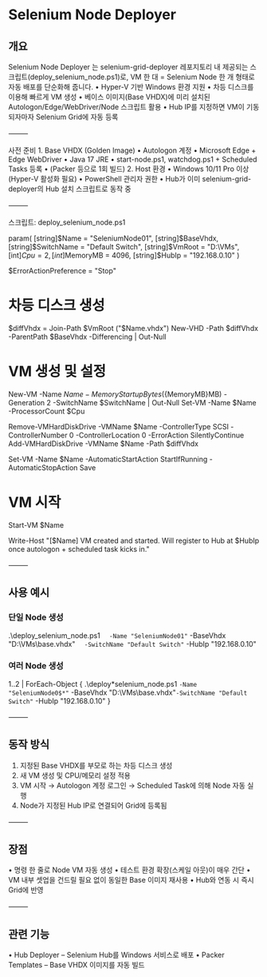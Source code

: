 # Selenium Node Deployer

## 개요

Selenium Node Deployer 는 selenium-grid-deployer 레포지토리 내 제공되는 스크립트(deploy_selenium_node.ps1)로,
VM 한 대 = Selenium Node 한 개 형태로 자동 배포를 단순화해 줍니다.
• Hyper-V 기반 Windows 환경 지원
• 차등 디스크를 이용해 빠르게 VM 생성
• 베이스 이미지(Base VHDX)에 미리 설치된 Autologon/Edge/WebDriver/Node 스크립트 활용
• Hub IP를 지정하면 VM이 기동되자마자 Selenium Grid에 자동 등록

⸻

사전 준비 1. Base VHDX (Golden Image)
• Autologon 계정
• Microsoft Edge + Edge WebDriver
• Java 17 JRE
• start-node.ps1, watchdog.ps1 + Scheduled Tasks 등록
• (Packer 등으로 1회 빌드) 2. Host 환경
• Windows 10/11 Pro 이상 (Hyper-V 활성화 필요)
• PowerShell 관리자 권한
• Hub가 이미 selenium-grid-deployer의 Hub 설치 스크립트로 동작 중

⸻

스크립트: deploy_selenium_node.ps1

param(
[string]$Name = "SeleniumNode01",
  [string]$BaseVhdx,
[string]$SwitchName = "Default Switch",
  [string]$VmRoot = "D:\VMs",
[int]$Cpu = 2,
  [int]$MemoryMB = 4096,
[string]$HubIp = "192.168.0.10"
)

$ErrorActionPreference = "Stop"

# 차등 디스크 생성

$diffVhdx = Join-Path $VmRoot ("$Name.vhdx")
New-VHD -Path $diffVhdx -ParentPath $BaseVhdx -Differencing | Out-Null

# VM 생성 및 설정

New-VM -Name $Name -MemoryStartupBytes (${MemoryMB}MB) -Generation 2 -SwitchName $SwitchName | Out-Null
Set-VM -Name $Name -ProcessorCount $Cpu

Remove-VMHardDiskDrive -VMName $Name -ControllerType SCSI -ControllerNumber 0 -ControllerLocation 0 -ErrorAction SilentlyContinue
Add-VMHardDiskDrive -VMName $Name -Path $diffVhdx

Set-VM -Name $Name -AutomaticStartAction StartIfRunning -AutomaticStopAction Save

# VM 시작

Start-VM $Name

Write-Host "[$Name] VM created and started. Will register to Hub at $HubIp once autologon + scheduled task kicks in."

⸻

## 사용 예시

### 단일 Node 생성

.\deploy_selenium_node.ps1 `  -Name "SeleniumNode01"`
-BaseVhdx "D:\VMs\base.vhdx" `  -SwitchName "Default Switch"`
-HubIp "192.168.0.10"

### 여러 Node 생성

1..2 | ForEach-Object {
.\deploy*selenium_node.ps1 `
-Name "SeleniumNode0$*" `    -BaseVhdx "D:\VMs\base.vhdx"`
-SwitchName "Default Switch" `
-HubIp "192.168.0.10"
}

⸻

## 동작 방식

1. 지정된 Base VHDX를 부모로 하는 차등 디스크 생성
2. 새 VM 생성 및 CPU/메모리 설정 적용
3. VM 시작 → Autologon 계정 로그인 → Scheduled Task에 의해 Node 자동 실행
4. Node가 지정된 Hub IP로 연결되어 Grid에 등록됨

⸻

## 장점

• 명령 한 줄로 Node VM 자동 생성
• 테스트 환경 확장(스케일 아웃)이 매우 간단
• VM 내부 셋업을 건드릴 필요 없이 동일한 Base 이미지 재사용
• Hub와 연동 시 즉시 Grid에 반영

⸻

## 관련 기능

• Hub Deployer – Selenium Hub를 Windows 서비스로 배포
• Packer Templates – Base VHDX 이미지를 자동 빌드
